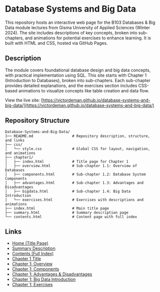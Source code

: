 # Database Systems and Big Data

This repository hosts an interactive web page for the B103 Databases & Big Data module lectures from Gisma University of Applied Sciences (Winter 2024). The site includes descriptions of key concepts, broken into sub-chapters, and animations for potential exercises to enhance learning. It is built with HTML and CSS, hosted via GitHub Pages.

## Description
The module covers foundational database design and big data concepts, with practical implementation using SQL. This site starts with Chapter 1 (Introduction to Databases), broken into sub-chapters. Each sub-chapter provides detailed explanations, and the exercises section includes CSS-based animations to visualize concepts like table creation and data flow.

View the live site: [https://victordeman.github.io/database-systems-and-big-data/](https://victordeman.github.io/database-systems-and-big-data/)

## Repository Structure
```
Database-Systems-and-Big-Data/
├── README.md                  # Repository description, structure, and links
├── css/
│   └── style.css              # Global CSS for layout, navigation, and animations
├── chapter1/
│   ├── index.html             # Title page for Chapter 1
│   ├── overview.html          # Sub-chapter 1.1: Overview of Databases
│   ├── components.html        # Sub-chapter 1.2: Database System Components
│   ├── advantages.html        # Sub-chapter 1.3: Advantages and Disadvantages
│   ├── bigdata.html           # Sub-chapter 1.4: Big Data Introduction
│   └── exercises.html         # Exercises with descriptions and animations
├── index.html                 # Main title page
├── summary.html               # Summary description page
└── contents.html              # Content page with full index
```

## Links
- [Home (Title Page)](https://victordeman.github.io/database-systems-and-big-data/index.html)
- [Summary Description](https://victordeman.github.io/database-systems-and-big-data/summary.html)
- [Contents (Full Index)](https://victordeman.github.io/database-systems-and-big-data/contents.html)
- [Chapter 1 Title](https://victordeman.github.io/database-systems-and-big-data/chapter1/index.html)
- [Chapter 1: Overview](https://victordeman.github.io/database-systems-and-big-data/chapter1/overview.html)
- [Chapter 1: Components](https://victordeman.github.io/database-systems-and-big-data/chapter1/components.html)
- [Chapter 1: Advantages & Disadvantages](https://victordeman.github.io/database-systems-and-big-data/chapter1/advantages.html)
- [Chapter 1: Big Data Introduction](https://victordeman.github.io/database-systems-and-big-data/chapter1/bigdata.html)
- [Chapter 1: Exercises](https://victordeman.github.io/database-systems-and-big-data/chapter1/exercises.html)
